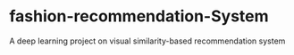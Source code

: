 # fashion-recommendation-System
A deep learning project on visual similarity-based recommendation system
